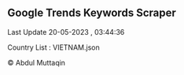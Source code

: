 

## Google Trends Keywords Scraper 
 
Last Update 20-05-2023 , 03:44:36

Country List :
VIETNAM.json



© Abdul Muttaqin 
